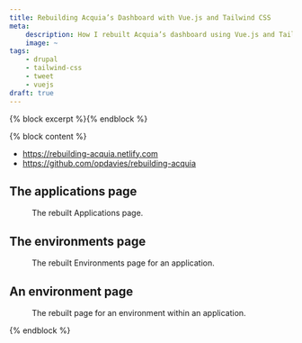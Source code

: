 ```yaml
---
title: Rebuilding Acquia’s Dashboard with Vue.js and Tailwind CSS
meta:
    description: How I rebuilt Acquia’s dashboard using Vue.js and Tailwind CSS.
    image: ~
tags:
    - drupal
    - tailwind-css
    - tweet
    - vuejs
draft: true
---
```

{% block excerpt %}{% endblock %}

{% block content %}
- https://rebuilding-acquia.netlify.com
- https://github.com/opdavies/rebuilding-acquia

## The applications page

<figure>
  <img src="/images/blog/rebuilding-acquia-vue-tailwind/1-applications.png" alt="" class="border border-grey-light p-2">
  <figcaption>The rebuilt Applications page.</figcaption>
</figure>

## The environments page

<figure>
  <img src="/images/blog/rebuilding-acquia-vue-tailwind/2-environments.png" alt="" class="border border-grey-light p-2">
  <figcaption>The rebuilt Environments page for an application.</figcaption>
</figure>

## An environment page

<figure>
  <img src="/images/blog/rebuilding-acquia-vue-tailwind/3-environment.png" alt="" class="border border-grey-light p-2">
  <figcaption>The rebuilt page for an environment within an application.</figcaption>
</figure>
{% endblock %}
